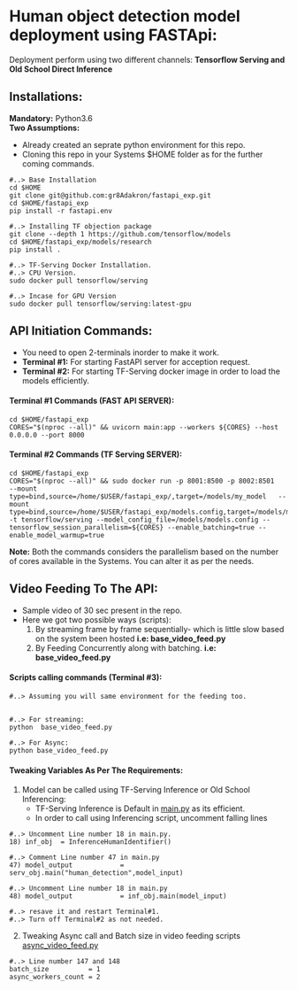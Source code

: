 # Human object detection model deployment using FASTApi:


Deployment perform using two different channels: **Tensorflow Serving and Old School Direct Inference**

## Installations:

**Mandatory:** Python3.6 </br>
**Two Assumptions:**  
* Already created an seprate python environment for this repo.
* Cloning this repo in your Systems $HOME folder as for the further coming commands.

```
#..> Base Installation
cd $HOME
git clone git@github.com:gr8Adakron/fastapi_exp.git
cd $HOME/fastapi_exp
pip install -r fastapi.env

#..> Installing TF objection package
git clone --depth 1 https://github.com/tensorflow/models
cd $HOME/fastapi_exp/models/research
pip install .

#..> TF-Serving Docker Installation.
#..> CPU Version.
sudo docker pull tensorflow/serving

#..> Incase for GPU Version 
sudo docker pull tensorflow/serving:latest-gpu

```

## API Initiation Commands:

* You need to open 2-terminals inorder to make it work.
* **Terminal #1:** For starting FastAPI server for acception request.
* **Terminal #2:** For starting TF-Serving docker image in order to load the models efficiently.

#### Terminal #1 Commands (FAST API SERVER):
```
cd $HOME/fastapi_exp
CORES="$(nproc --all)" && uvicorn main:app --workers ${CORES} --host 0.0.0.0 --port 8000

```

#### Terminal #2 Commands (TF Serving SERVER):
```
cd $HOME/fastapi_exp
CORES="$(nproc --all)" && sudo docker run -p 8001:8500 -p 8002:8501   --mount type=bind,source=/home/$USER/fastapi_exp/,target=/models/my_model   --mount type=bind,source=/home/$USER/fastapi_exp/models.config,target=/models/models.config   -t tensorflow/serving --model_config_file=/models/models.config --tensorflow_session_parallelism=${CORES} --enable_batching=true --enable_model_warmup=true 

```

**Note:** Both the commands considers the parallelism based on the number of cores available in the Systems. You can alter it as per the needs.


## Video Feeding To The API:
* Sample video of 30 sec present in the repo.
* Here we got two possible ways (scripts):
  1) By streaming frame by frame sequentially- which is little slow based on the system been hosted **i.e: base_video_feed.py**
  2) By Feeding Concurrently along with batching.
    **i.e: base_video_feed.py**

####  Scripts calling commands (Terminal #3):
```
#..> Assuming you will same environment for the feeding too.


#..> For streaming:
python  base_video_feed.py

#..> For Async:
python base_video_feed.py

```
####  Tweaking Variables As Per The Requirements:

1. Model can be called using TF-Serving Inference or Old School Inferencing:
    * TF-Serving Inference is Default in [main.py](main.py) as its efficient.
    * In order to call using Inferencing script, uncomment falling lines

```
#..> Uncomment Line number 18 in main.py.
18) inf_obj  = InferenceHumanIdentifier()

#..> Comment Line number 47 in main.py
47) model_output	        = serv_obj.main("human_detection",model_input)

#..> Uncomment Line number 18 in main.py
48) model_output            = inf_obj.main(model_input)

#..> resave it and restart Terminal#1.
#..> Turn off Terminal#2 as not needed.

```

2. Tweaking Async call and Batch size in video feeding scripts [async_video_feed.py](async_video_feed.py)

```
#..> Line number 147 and 148
batch_size          = 1
async_workers_count = 2

```


